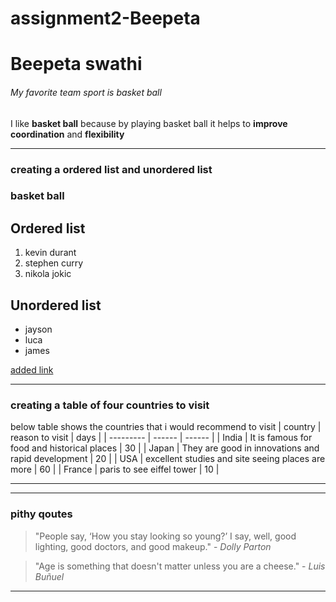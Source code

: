 # assignment2-Beepeta
# Beepeta swathi
###### My favorite team sport is basket ball
I like **basket ball** because by playing basket ball it helps to **improve** **coordination** and **flexibility**

---

### creating a ordered list and unordered list
### basket ball
## Ordered list
1. kevin durant
2. stephen curry
3. nikola jokic

## Unordered list
* jayson
* luca
* james

[added link](AboutMe.md)

---

### creating a table of four countries to visit
below table shows the countries that i would recommend to visit
| country | reason to visit | days |
| --------- | ------ | ------ |
| India | It is famous for food and historical places | 30 |
| Japan | They are good in innovations and rapid development | 20 |
| USA | excellent studies and site seeing places are more | 60 |
| France | paris to see eiffel tower | 10 |

---

---

### pithy qoutes

 > "People say, ‘How you stay looking so young?’ I say, well, good lighting, good doctors, and good makeup." - *Dolly Parton*

  > "Age is something that doesn't matter unless you are a cheese." - *Luis Buñuel*

  ---